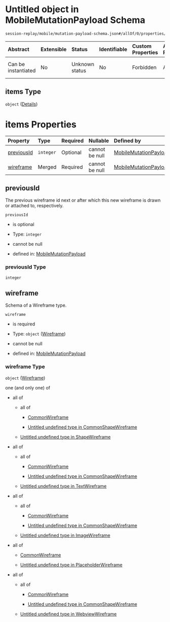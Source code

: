 # Untitled object in MobileMutationPayload Schema

```txt
session-replay/mobile/mutation-payload-schema.json#/allOf/0/properties/adds/items
```



| Abstract            | Extensible | Status         | Identifiable | Custom Properties | Additional Properties | Access Restrictions | Defined In                                                                                                         |
| :------------------ | :--------- | :------------- | :----------- | :---------------- | :-------------------- | :------------------ | :----------------------------------------------------------------------------------------------------------------- |
| Can be instantiated | No         | Unknown status | No           | Forbidden         | Allowed               | none                | [mutation-payload-schema.json\*](../out/session-replay/mobile/mutation-payload-schema.json "open original schema") |

## items Type

`object` ([Details](mutation-payload-schema-1-allof-0-properties-adds-items.md))

# items Properties

| Property                  | Type      | Required | Nullable       | Defined by                                                                                                                                                                                                          |
| :------------------------ | :-------- | :------- | :------------- | :------------------------------------------------------------------------------------------------------------------------------------------------------------------------------------------------------------------ |
| [previousId](#previousid) | `integer` | Optional | cannot be null | [MobileMutationPayload](mutation-payload-schema-1-allof-0-properties-adds-items-properties-previousid.md "session-replay/mobile/mutation-payload-schema.json#/allOf/0/properties/adds/items/properties/previousId") |
| [wireframe](#wireframe)   | Merged    | Required | cannot be null | [MobileMutationPayload](wireframe-schema.md "session-replay/mobile/wireframe-schema.json#/allOf/0/properties/adds/items/properties/wireframe")                                                                      |

## previousId

The previous wireframe id next or after which this new wireframe is drawn or attached to, respectively.

`previousId`

* is optional

* Type: `integer`

* cannot be null

* defined in: [MobileMutationPayload](mutation-payload-schema-1-allof-0-properties-adds-items-properties-previousid.md "session-replay/mobile/mutation-payload-schema.json#/allOf/0/properties/adds/items/properties/previousId")

### previousId Type

`integer`

## wireframe

Schema of a Wireframe type.

`wireframe`

* is required

* Type: `object` ([Wireframe](wireframe-schema.md))

* cannot be null

* defined in: [MobileMutationPayload](wireframe-schema.md "session-replay/mobile/wireframe-schema.json#/allOf/0/properties/adds/items/properties/wireframe")

### wireframe Type

`object` ([Wireframe](wireframe-schema.md))

one (and only one) of

* all of

  * all of

    * [CommonWireframe](_common-wireframe-schema.md "check type definition")

    * [Untitled undefined type in CommonShapeWireframe](_common-shape-wireframe-schema-allof-1.md "check type definition")

  * [Untitled undefined type in ShapeWireframe](shape-wireframe-schema-allof-1.md "check type definition")

* all of

  * all of

    * [CommonWireframe](_common-wireframe-schema.md "check type definition")

    * [Untitled undefined type in CommonShapeWireframe](_common-shape-wireframe-schema-allof-1.md "check type definition")

  * [Untitled undefined type in TextWireframe](text-wireframe-schema-allof-1.md "check type definition")

* all of

  * all of

    * [CommonWireframe](_common-wireframe-schema.md "check type definition")

    * [Untitled undefined type in CommonShapeWireframe](_common-shape-wireframe-schema-allof-1.md "check type definition")

  * [Untitled undefined type in ImageWireframe](image-wireframe-schema-allof-1.md "check type definition")

* all of

  * [CommonWireframe](_common-wireframe-schema.md "check type definition")

  * [Untitled undefined type in PlaceholderWireframe](placeholder-wireframe-schema-allof-1.md "check type definition")

* all of

  * all of

    * [CommonWireframe](_common-wireframe-schema.md "check type definition")

    * [Untitled undefined type in CommonShapeWireframe](_common-shape-wireframe-schema-allof-1.md "check type definition")

  * [Untitled undefined type in WebviewWireframe](webview-wireframe-schema-allof-1.md "check type definition")

